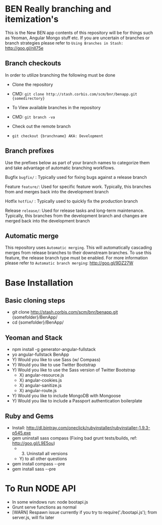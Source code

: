 BEN Really branching and itemization's
======================================

This is the New BEN app contents of this repository will be for things such as Yeoman, Angular Mongo stuff etc. 
If you are uncertain of branches or branch strategies please refer to `Using Branches in Stash:` http://goo.gl/nII75e


Branch checkouts
----------------

In order to utilize branching the following must be done

 * Clone the repository
 * CMD: `git clone http://stash.corbis.com/scm/bnr/benapp.git {somedirectory}`

 * To View available branches in the repository
 * CMD: `git branch -va`

 * Check out the remote branch
 * `git checkout {branchname} AKA: Development`


Branch prefixes
---------------

Use the prefixes below as part of your branch names to categorize them and take advantage of automatic branching 
workflows.

Bugfix  `bugfix/` : Typically used for fixing bugs against a release branch

Feature `feature/`: Used for specific feature work. Typically, this branches from and merges back into the 
          development branch

Hotfix  `hotfix/` : Typically used to quickly fix the production branch

Release `release/`: Used for release tasks and long-term maintenance. Typically, this branches from the development 
          branch and changes are merged back into the development branch


Automatic merge
---------------

This repository uses `Automatic merging`. This will automatically cascading merges from release branches to their 
downstream branches. To use this feature, the release branch type must be enabled. For more information please refer 
to `Automatic branch merging`: http://goo.gl/9DZ27W


Base Installation
=================

Basic cloning steps
-------------------

 - git clone http://stash.corbis.com/scm/bnr/benapp.git {somefolder}/BenApp/
 - cd {somefolder}/BenApp/

Yeoman and Stack
----------------

 - npm install -g generator-angular-fullstack
 - yo angular-fullstack BenApp 
  - Y) Would you like to use Sass (w/ Compass)
  - Y) Would you like to use Twitter Bootstrap
  - Y) Would you like to use the Sass version of Twitter Bootstrap
    - X) angular-resource.js
    - X) angular-cookies.js
    - X) angular-sanitize.js
    - X) angular-route.js
  - Y) Would you like to include MongoDB with Mongoose
  - Y) Would you like to include a Passport authentication boilerplate

Ruby and Gems
-------------

 - Install: http://dl.bintray.com/oneclick/rubyinstaller/rubyinstaller-1.9.3-p545.exe
 - gem uninstall sass compass (Fixing bad grunt tests/builds, ref: http://goo.gl/L9E5ou)
    - 3) Uninstall all versions
    - Y) to all other questions
 - gem install compass --pre 
 - gem install sass --pre


To Run NODE API
===============

 * In some windows run: node bootapi.js
 * Grunt serve functions as normal
 * [WARN] Respawn issue currently if you try to require('./bootapi.js'); from server.js, will fix later